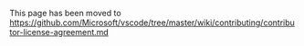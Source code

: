 This page has been moved to https://github.com/Microsoft/vscode/tree/master/wiki/contributing/contributor-license-agreement.md